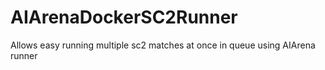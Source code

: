 # AIArenaDockerSC2Runner
Allows easy running multiple sc2 matches at once in queue using AIArena runner
